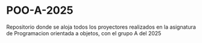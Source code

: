 # POO-A-2025
Repositorio donde se aloja todos los proyectores realizados en la asignatura de Programacion orientada a objetos, con el grupo A del 2025
